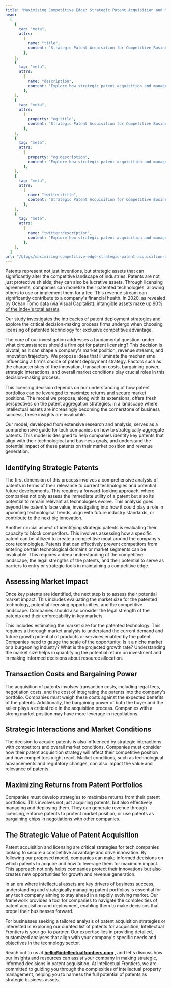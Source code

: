 ```yaml
---
title: "Maximizing Competitive Edge: Strategic Patent Acquisition and Management"
head:
  [
    {
      tag: "meta",
      attrs:
        {
          name: "title",
          content: "Strategic Patent Acquisition for Competitive Business Growth | IntellectualFrontiers",
        },
    },
    {
      tag: "meta",
      attrs:
        {
          name: "description",
          content: "Explore how strategic patent acquisition and management can drive business innovation and competitive advantage in the technology sector.",
        },
    },
    {
      tag: "meta",
      attrs:
        {
          property: "og:title",
          content: "Strategic Patent Acquisition for Competitive Business Growth | IntellectualFrontiers",
        },
    },
    {
      tag: "meta",
      attrs:
        {
          property: "og:description",
          content: "Explore how strategic patent acquisition and management can drive business innovation and competitive advantage in the technology sector.",
        },
    },
    {
      tag: "meta",
      attrs:
        {
          name: "twitter:title",
          content: "Strategic Patent Acquisition for Competitive Business Growth | IntellectualFrontiers",
        },
    },
    {
      tag: "meta",
      attrs:
        {
          name: "twitter:description",
          content: "Explore how strategic patent acquisition and management can drive business innovation and competitive advantage in the technology sector.",
        },
    },
  ]
url: "/blogs/maximizing-competitive-edge-strategic-patent-acquisition-and-management/"
---
```


Patents represent not just inventions, but strategic assets that can significantly alter the competitive landscape of industries. Patents are not just protective shields; they can also be lucrative assets. Through licensing agreements, companies can monetize their patented technologies, allowing others to use or implement them for a fee. This revenue stream can significantly contribute to a company's financial health. In 2020, as revealed by Ocean Tomo data (via Visual Capitalist), intangible assets make up [90% of the index's total assets](https://www.visualcapitalist.com/the-soaring-value-of-intangible-assets-in-the-sp-500/).

Our study investigates the intricacies of patent deployment strategies and explore the critical decision-making process firms undergo when choosing licensing of patented technology for exclusive competitive advantage.

The core of our investigation addresses a fundamental question: under what circumstances should a firm opt for patent licensing? This decision is pivotal, as it can shape a company's market position, revenue streams, and innovation trajectory. We propose ideas that illuminate the mechanisms influencing a firm's choice of patent deployment strategy. Factors such as the characteristics of the innovation, transaction costs, bargaining power, strategic interactions, and overall market conditions play crucial roles in this decision-making process.

This licensing decision depends on our understanding of how patent portfolios can be leveraged to maximize returns and secure market positions. The model we propose, along with its extensions, offers fresh perspectives on the patent aggregation strategies. In a landscape where intellectual assets are increasingly becoming the cornerstone of business success, these insights are invaluable.

Our model, developed from extensive research and analysis, serves as a comprehensive guide for tech companies on how to strategically aggregate patents. This model is designed to help companies identify key patents that align with their technological and business goals, and understand the potential impact of these patents on their market position and revenue generation.

## Identifying Strategic Patents

The first dimension of this process involves a comprehensive analysis of patents in terms of their relevance to current technologies and potential future developments. This requires a forward-looking approach, where companies not only assess the immediate utility of a patent but also its potential to remain relevant as technologies evolve. This analysis goes beyond the patent's face value, investigating into how it could play a role in upcoming technological trends, align with future industry standards, or contribute to the next big innovation.

Another crucial aspect of identifying strategic patents is evaluating their capacity to block competitors. This involves assessing how a specific patent can be utilized to create a competitive moat around the company's core technologies. Patents that can effectively prevent competitors from entering certain technological domains or market segments can be invaluable. This requires a deep understanding of the competitive landscape, the legal strengths of the patents, and their potential to serve as barriers to entry or strategic tools in maintaining a competitive edge.

## Assessing Market Impact

Once key patents are identified, the next step is to assess their potential market impact. This includes evaluating the market size for the patented technology, potential licensing opportunities, and the competitive landscape. Companies should also consider the legal strength of the patents and their enforceability in key markets.

This includes estimating the market size for the patented technology. This requires a thorough market analysis to understand the current demand and future growth potential of products or services enabled by the patent. Companies need to gauge the scale of the opportunity: Is it a niche market or a burgeoning industry? What is the projected growth rate? Understanding the market size helps in quantifying the potential return on investment and in making informed decisions about resource allocation.

## Transaction Costs and Bargaining Power

The acquisition of patents involves transaction costs, including legal fees, negotiation costs, and the cost of integrating the patents into the company's portfolio. Companies must weigh these costs against the expected benefits of the patents. Additionally, the bargaining power of both the buyer and the seller plays a critical role in the acquisition process. Companies with a strong market position may have more leverage in negotiations.

## Strategic Interactions and Market Conditions

The decision to acquire patents is also influenced by strategic interactions with competitors and overall market conditions. Companies must consider how their patent acquisition strategy will affect their competitive position and how competitors might react. Market conditions, such as technological advancements and regulatory changes, can also impact the value and relevance of patents.

## Maximizing Returns from Patent Portfolios

Companies must develop strategies to maximize returns from their patent portfolios. This involves not just acquiring patents, but also effectively managing and deploying them. They can generate revenue through licensing, enforce patents to protect market position, or use patents as bargaining chips in negotiations with other companies.

## The Strategic Value of Patent Acquisition

Patent acquisition and licensing are critical strategies for tech companies looking to secure a competitive advantage and drive innovation. By following our proposed model, companies can make informed decisions on which patents to acquire and how to leverage them for maximum impact. This approach not only helps companies protect their innovations but also creates new opportunities for growth and revenue generation.

In an era where intellectual assets are key drivers of business success, understanding and strategically managing patent portfolios is essential for any tech company aiming to stay ahead in a rapidly evolving market. Our framework provides a tool for companies to navigate the complexities of patent acquisition and deployment, enabling them to make decisions that propel their businesses forward.

For businesses seeking a tailored analysis of patent acquisition strategies or interested in exploring our curated list of patents for acquisition, Intellectual Frontiers is your go-to partner. Our expertise lies in providing detailed, customized analyses that align with your company's specific needs and objectives in the technology sector.

Reach out to us at **hello@intellectualfrontiers.com** , and let's discuss how our insights and resources can assist your company in making strategic, informed decisions in patent acquisition. At Intellectual Frontiers, we are committed to guiding you through the complexities of intellectual property management, helping you to harness the full potential of patents as strategic business assets.
